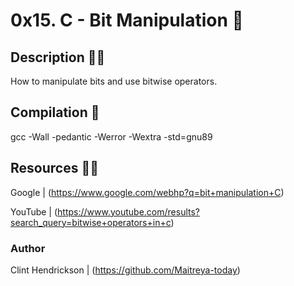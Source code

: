 # 0x15. C - Bit Manipulation :abacus:


## Description :teacher:
How to manipulate bits and use bitwise operators.


## Compilation :wrench:

gcc -Wall -pedantic -Werror -Wextra -std=gnu89


## Resources  :technologist:
Google  |  (https://www.google.com/webhp?q=bit+manipulation+C)

YouTube  |  (https://www.youtube.com/results?search_query=bitwise+operators+in+c)


### Author 
Clint Hendrickson | (https://github.com/Maitreya-today)
